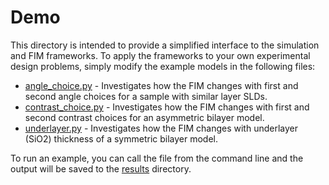 # Demo
This directory is intended to provide a simplified interface to the simulation and FIM frameworks. To apply the frameworks to your own experimental design problems, simply modify the example models in the following files:
* [angle_choice.py](/demo/angle_choice.py) - Investigates how the FIM changes with first and second angle choices for a sample with similar layer SLDs.
* [contrast_choice.py](/demo/contrast_choice.py) - Investigates how the FIM changes with first and second contrast choices for an asymmetric bilayer model.
* [underlayer.py](/demo/underlayer.py) - Investigates how the FIM changes with underlayer (SiO2) thickness of a symmetric bilayer model.

To run an example, you can call the file from the command line and the output will be saved to the [results](/demo/results) directory.
